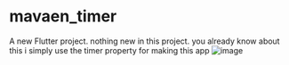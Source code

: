 # mavaen_timer

A new Flutter project.
nothing new in this project. 
you already know about this 
i simply use the timer property for making this app
![image](https://github.com/sabbirDIU-222/one_minute_timer/assets/57146729/4690296c-b57a-4c22-b754-0554c395a21b)
